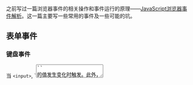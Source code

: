 
之前写过一篇浏览器事件的相关操作和事件运行的原理——[JavaScript浏览器事件解析](http://blog.csdn.net/faremax/article/details/54174120)。这一篇主要写一些常用的事件及一些可能的坑。

## 表单事件

### 键盘事件

当 `<input>`, `<textarea>`` 的值发生变化时触发。此外，打开 contenteditable 属性的元素，只要值发生变化，也会触发 input 事件。input 事件的一个特点，就是会连续触发，比如用户每次按下一次按键，就会触发一次input事件。

此类事件包括: keydown, keyup,

### 鼠标事件

select 事件当在`<input>`, `<textarea>`中选中文本时触发

change 事件当`<input>`, `<select>`, `<textarea>`的值发生变化时触发。它与 input 事件的最大不同，就是不会连续触发，只有当全部修改完成时才会触发，而且input事件必然会引发change事件。具体来说，分成以下几种情况:

- 激活单选框(radio)或复选框(checkbox)时触发。
- 用户提交时触发。比如，从下列列表(select)完成选择，在日期或文件输入框完成选择。
- 当文本框或textarea元素的值发生改变，并且丧失焦点时触发。
- reset事件当表单重置(所有表单成员变回默认值)时由form元素触发。
- submit事件当表单数据向服务器提交时由form元素触发。

## 文档事件:

### beforeunload

beforeunload 事件当窗口将要关闭，或者 document 和网页资源将要卸载时触发。它可以用来防止用户不当心关闭网页。该事件的默认动作就是关闭当前窗口或文档。如果在监听函数中，调用了 event.preventDefault()，或者对事件对象的 returnValue 属性赋予一个非空的值，就会自动跳出一个确认框，让用户确认是否关闭网页。如果用户点击“取消”按钮，网页就不会关闭。监听函数所返回的字符串，会显示在确认对话框之中:
```js
  window.addEventListener('beforeunload', function(event) {
    if(event.preventDefault){
      event.preventDefault();
    } else {
      event.returnValue = '你确认要离开吗？';
    }
  });
```

### unload 与 load

unload 事件在窗口关闭或者 document 对象将要卸载时触发，发生在 window, body, frameset 等对象上面。它的触发顺序排在 beforeunload, pagehide 事件后面。unload 事件只在页面没有被浏览器缓存时才会触发，换言之，如果通过按下“前进/后退”导致页面卸载，并不会触发 unload 事件。当 unload 事件发生时，document 对象处于一个特殊状态。所有资源依然存在，但是对用户来说都不可见，UI互动(window.open, alert, confirm方法等)全部无效。这时即使抛出错误，也不能停止文档的卸载。

load事件在页面加载成功时触发，error事件在页面加载失败时触发。注意，页面从浏览器缓存加载，并不会触发load事件。

这两个事件实际上属于进度事件，不仅发生在 document 对象，还发生在各种外部资源上面。浏览网页就是一个加载各种资源的过程，图像(image), 样式表(style sheet), 脚本(script), 视频(video), 音频(audio), Ajax请求(XMLHttpRequest)等等。这些资源和document对象, window对象, XMLHttpRequestUpload对象，都会触发 load 事件和 error 事件。

### pageshow 与 pagehide

pageshow事件，pagehide事件: 默认情况下，浏览器会在当前会话(session)缓存页面，当用户点击“前进/后退”按钮时，浏览器就会从缓存中加载页面。
pageshow 事件在页面加载时触发，包括第一次加载和从缓存加载两种情况。如果要指定页面每次加载(不管是不是从浏览器缓存)时都运行的代码，可以放在这个事件的监听函数。第一次加载时，它的触发顺序排在load事件后面。从缓存加载时，load 事件不会触发，因为网页在缓存中的样子通常是 load 事件的监听函数运行后的样子，所以不必重复执行。同理，如果是从缓存中加载页面，网页内初始化的 JavaScript 脚本(比如 DOMContentLoaded 事件的监听函数)也不会执行。pageshow 事件有一个 persisted 属性，返回一个布尔值。页面第一次加载时，这个属性是false；当页面从缓存加载时，这个属性是true。

```js
document.onpageshow = function(event){}
  if(event.persisted){
    //如果存缓存加载
  }
}
```

同样的，将这个属性设为 true，就表示页面要保存在缓存中；设为 false ，表示网页不保存在缓存中，这时如果设置了 unload 事件的监听函数，该函数将在 pagehide 事件后立即运行。如果页面包含 frame ，则 frame 页面的 pageshow 事件和 pagehide 事件，都会在主页面之前触发。

### DOMContentLoaded 和 readystatechange

DOMContentLoaded 事件当 HTML 文档下载并解析完成以后，就会在 document 对象上触发 DOMContentLoaded 事件。这时，仅仅完成了 HTML 文档的解析(整张页面的DOM生成)，所有外部资源(样式表, 脚本, iframe等等)可能还没有下载结束。也就是说，这个事件比 load 事件，发生时间早得多。注意，网页的 JavaScript 脚本是同步执行的，所以定义 DOMContentLoaded 事件的监听函数，应该放在所有脚本的最前面。否则脚本一旦发生堵塞，将推迟触发 DOMContentLoaded 事件。此外，IE8 不支持 DOMContentLoaded 事件，可以使用 readystatechange 事件代替。

readystatechange 事件发生在 Document 对象和 XMLHttpRequest 对象，当它的 readyState 属性发生变化时触发。

### 其他文档级事件

上面重点提到了 DOMContentLoaded, readystatechange, pageshow, pagehide, unload, load 和 beforeunload 事件，此外还有一下事件:

- onafterprint: 文档打印之后运行的脚本
- onbeforeprint: 文档打印之前运行的脚本
- onbeforeunload: 文档卸载之前运行的脚本(上文已涉及)
- onerror: 在错误发生时运行的脚本
- onhaschange: 当文档已改变时运行的脚本
- onload: 页面结束加载之后触发(上文已涉及)
- onmessage: 在消息被触发时运行的脚本
- onoffline: 当文档离线时运行的脚本
- ononline: 当文档上线时运行的脚本
- onpagehide: 当窗口隐藏时运行的脚本(上文已涉及)
- onpageshow: 当窗口成为可见时运行的脚本(上文已涉及)
- onpopstate: 当窗口历史记录改变时运行的脚本
- onredo: 当文档执行撤销（redo）时运行的脚本
- onresize: 当浏览器窗口被调整大小时触发
- onstorage: 在 Web Storage 区域更新后运行的脚本
- onundo: 在文档执行 undo 时运行的脚本
- onscroll: 事件在文档或文档元素滚动时执行脚本

## 鼠标事件 与 MouseEvent对象

```js
new MouseEvent(typeArg, mouseEventInit);
```

内置的鼠标事件包括:

1. mousedown: 按下鼠标
2. mouseup: 鼠标抬起
3. click: 点击
4. dblclick: 双击
5. mousemove: 鼠标移动
6. mouseover: 鼠标移入，冒泡
7. mouseout: 鼠标移出，冒泡
8. mouseenter: 鼠标移入，不冒泡
9. mouseleave: 鼠标移出，不冒泡
10. contextmenu: 右键菜单
11. wheel: 滚轮事件

其具有如下常用属性:

- altKey，ctrlKey，metaKey，shiftKey属性返回一个布尔值，表示鼠标事件发生时，是否按下某个键；
- button 返回事件的鼠标键信息, 值为0(左键), 1或4(中键, 4为IE中的值)，2(右键)，可通过switch来选择执行分之)；
- buttons 属性返回一个3个比特位的值，表示同时按下了哪些键
- clientX，clientY 返回鼠标位置相对于浏览器窗口左上角的坐标，单位为像素
- screenX，screenY 返回鼠标位置相对于屏幕左上角的坐标，单位为像素
- movementX，movementY 返回一个位移，单位为像素，表示当前位置与上一个 mousemove 事件之间的距离，在数值上:

> currentEvent.movementX = currentEvent.screenX - previousEvent.screenX
> currentEvent.movementY = currentEvent.screenY - previousEvent.screenY

- relatedTarget属性返回事件的次要相关节点，即和target属性对应的节点，如: mouseout target 指将要离开的节点，relatedTarget 指将要进入的节点。对于那些没有次要相关节点的事件，该属性返回null
- wheel 事件是与鼠标滚轮相关的事件，浏览器提供一个 WheelEvent 构造函数 new WheelEvent(typeArg, mouseEventInit)
- deltaX: 返回一个数值，表示滚轮的水平滚动量
- deltaY: 返回一个数值，表示滚轮的垂直滚动量
- deltaZ: 返回一个数值，表示滚轮的Z轴滚动量
- deltaMode: 返回一个数值，表示滚动的单位，适用于上面三个属性。0表示像素，1表示行，2表示页

## 键盘事件 KeyboardEvent 对象

```js
构造函数 new KeyboardEvent(typeArg, KeyboardEventInit)
```

键盘事件包括keydown(按下键盘时触发该事件)，keypress(只要按下的键并非Ctrl, Alt, Shift和Meta，就接着触发keypress事件), keyup(松开键盘时触发该事件)

- altKey，ctrlKey，metaKey，shiftKey: 返回一个布尔值，表示是否按下对应的键
- key: 返回一个字符串，表示按下的键名。如果同时按下一个控制键和一个符号键，则返回符号键的键名
- keyCode: 返回按键的 ASCII 码，注意: 这里是不区分大小写的，`A键`不论输出 A 还是 a keyCode 都是68。在 IE 中使用 witch 属性

## 进度事件 ProgressEvent对象

```js
new ProgressEvent(type, {
  lengthComputable: aBooleanValue,    // false as default
  loaded: aNumber,                    // 0 as default
  total: aNumber                      // 0 as default
});
```

进度事件用来描述一个事件进展的过程，比如XMLHttpRequest对象发出的HTTP请求的过程, `<img>`, `<audio>`, `<video>`, `<style>`, `<link>`加载外部资源的过程，包括下载和上传。通常包括以下事件:

1. abort事件: 当进度事件被中止时触发。如果发生错误，导致进程中止，不会触发该事件。
2. error事件: 由于错误导致资源无法加载时触发，不会冒泡。error 事件的监听函数最好放在如 img 元素的 HTML 属性中。
3. load事件: 进度成功结束时触发。
4. loadstart事件: 进度开始时触发。
5. loadend事件: 进度停止时触发，发生顺序排在error事件\abort事件\load事件后面。loadend事件的监听函数可以用来取代abort事件/load事件/error事件的监听函数，loadend事件本身不提供关于进度结束的原因，但可以用它来做所有进度结束场景都需要做的一些操作。
6. progress事件: 当操作处于进度之中，由传输的数据块不断触发。
7. timeout事件: 进度超过限时触发

这类事件具有以下属性:

- lengthComputable: 返回一个布尔值，表示当前进度是否具有可计算的长度。如果为false，就表示当前进度无法测量。
- total: 返回一个数值，表示当前进度的总长度。如果是通过 HTTP 下载某个资源，表示内容本身的长度，不含 HTTP 头部的长度。如果 lengthComputable 属性为 false，则 total 属性就无法取得正确的值。
- loaded: 返回一个数值，表示当前进度已经完成的数量。该属性除以total属性，就可以得到目前进度的百分比。
```js
//进度计算
if (e.lengthComputable){
  var percentComplete = e.loaded / e.total;
}
```

## 拖拽事件 DragEvent 对象

```js
new DragEvent(type, DragEventInit);
```

拖拽指的是，用户在某个对象上按下鼠标键不放，拖动它到另一个位置，然后释放鼠标键，将该对象放在那里。拖拽的对象有好几种，包括 Element 节点, 图片, 链接, 选中的文字等等。在 HTML 网页中，除了 Element 节点默认不可以拖拽，其他(图片, 链接, 选中的文字)都是可以直接拖拽的。为了让 Element 节点可拖拽，可以将该节点的 draggable 属性设为 true。draggable 属性可用于任何 Element 节点，但是图片(img 元素)和链接(a 元素)不加这个属性，就可以拖拽。对于它们，用到这个属性的时候，往往是将其设为 false，防止拖拽。注意，一旦某个 Element 节点的 draggable 属性设为 true，就无法再用鼠标选中该节点内部的文字或子节点了。

当Element节点或选中的文本被拖拽时，就会持续触发拖拽事件，包括以下一些事件:

1. drag事件: 拖拽过程中，在被拖拽的节点上持续触发。
2. dragstart事件: 拖拽开始时在被拖拽的节点上触发，该事件的target属性是被拖拽的节点。通常应该在这个事件的监听函数中，指定拖拽的数据。
3. dragend事件: 拖拽结束时(释放鼠标键或按下escape键)在被拖拽的节点上触发，该事件的target属性是被拖拽的节点。它与dragStart事件，在同一个节点上触发。不管拖拽是否跨窗口，或者中途被取消，dragend事件总是会触发的。
4. dragenter事件: 拖拽进入当前节点时，在当前节点上触发，该事件的target属性是当前节点。通常应该在这个事件的监听函数中，指定是否允许在当前节点放下(drop)拖拽的数据。如果当前节点没有该事件的监听函数，或者监听函数不执行任何操作，就意味着不允许在当前节点放下数据。在视觉上显示拖拽进入当前节点，也是在这个事件的监听函数中设置。
5. dragover事件: 拖拽到当前节点上方时，在当前节点上持续触发，该事件的target属性是当前节点。该事件与dragenter事件基本类似，默认会重置当前的拖拽事件的效果(DataTransfer对象的dropEffect属性)为none，即不允许放下被拖拽的节点，所以如果允许在当前节点drop数据，通常会使用preventDefault方法，取消重置拖拽效果为none。
6. dragleave事件: 拖拽离开当前节点范围时，在当前节点上触发，该事件的target属性是当前节点。在视觉上显示拖拽离开当前节点，就在这个事件的监听函数中设置。
7. drop事件: 被拖拽的节点或选中的文本，释放到目标节点时，在目标节点上触发。注意，如果当前节点不允许drop，即使在该节点上方松开鼠标键，也不会触发该事件。如果用户按下Escape键，取消这个操作，也不会触发该事件。该事件的监听函数负责取出拖拽数据，并进行相关处理。

关于拖拽事件，有以下几点注意事项:

1. 拖拽过程只触发以上这些拖拽事件，尽管鼠标在移动，但是鼠标事件不会触发。
2. 将文件从操作系统拖拽进浏览器，不会触发 dragStart 和 dragend 事件。
3. dragenter 和 dragover 事件的监听函数，用来指定可以放下(drop)拖拽的数据。由于网页的大部分区域不适合作为 drop 的目标节点，所以这两个事件的默认设置为当前节点不允许 drop。如果想要在目标节点上 drop 拖拽的数据，首先必须阻止这两个事件的默认行为，或者取消这两个事件。
```js
<div ondragover="return false">
//或
<div ondragover="event.preventDefault()">
```
4. 拖拽事件用一个 DragEvent 对象表示，该对象继承 MouseEvent 对象，DragEvent 对象只有一个独有的属性 dataTransfer，其他都是继承的属性。dataTransfer 属性用来读写拖拽事件中传输的数据，所有的拖拽事件都有一个 dataTransfer 属性，用来保存需要传递的数据，这个属性的值是一个 DataTransfer 对象。拖拽的数据保存两方面的数据: 数据的种类(又称格式)和数据的值。数据的种类是一个MIME字符串，比如 text/plain 或者 image/jpg，数据的值是一个字符串;

dataTransfer 对象的属性的值是一个对象，其中包括以下属性:

- dropEffect 属性: 设置放下(drop)被拖拽节点时的效果，可能的值包括 copy(复制被拖拽的节点), move(移动被拖拽的节点), link(创建指向被拖拽的节点的链接), none(无法放下被拖拽的节点)。设置除此以外的值，都是无效的。
- effectAllowed 属性: 设置本次拖拽中允许的效果，可能的值包括 copy, move, link, copyLink, copyMove, linkMove, all, none, uninitialized(默认值，等同于 all)。如果某种效果是不允许的，用户就无法在目标节点中达成这种效果。
- files 属性: 是一个 FileList 对象，包含一组本地文件，可以用来在拖拽操作中传送。如果本次拖拽不涉及文件，则属性为空的 FileList 对象。通过files属性读取拖拽文件的信息。如果想要读取文件内容，就要使用 FileReader 对象。
- types 属性: 是一个数组，保存每一次拖拽的数据格式，如'text/uri-list'
- setData() 方法: 用来设置事件所带有的指定类型的数据。它接受两个参数，第一个是数据类型，第二个是具体数据。如果指定的类型在现有数据中不存在，则该类型将写入types属性；如果已经存在，在该类型的现有数据将被替换。
```js
event.dataTransfer.setData("text/plain", "Text to drag");
```
- getData() 方法接受一个字符串(表示数据类型)作为参数，返回事件所带的指定类型的数据(通常是用 setData 方法添加的数据)。如果指定类型的数据不存在，则返回空字符串。
```js
event.dataTransfer.getData(types[0]);
```
- clearData() 方法接受一个字符串(表示数据类型)作为参数，删除事件所带的指定类型的数据。如果没有指定类型，则删除所有数据。如果指定类型不存在，则原数据不受影响。
```js
event.dataTransfer.clearData("text/uri-list");
```
- setDragImage() 可以用来自定义这张图片，它接受三个参数，第一个是img图片元素或者canvas元素，如果省略或为null则使用被拖动的节点的外观，第二个和第三个参数为鼠标相对于该图片左上角的横坐标和右坐标。
```js
event.dataTransfer.setDragImage(img, 0, 0);
```

## 触摸事件

```js
 new Touch(touchInit);
```

触摸事件包括以下5种:

1. touchstart: 用户接触触摸屏时触发，它的 target 属性返回发生触摸的 Element 节点(IE10+中使用 mspointerdown 事件);
2. touchend: 用户不再接触触摸屏时(或者移出屏幕边缘时)触发，它的 target 属性与 touchstart 事件的 target 属性是一致的，它的 changedTouches 属性返回一个TouchList对象，包含所有不再触摸的触摸点(Touch对象)(IE10+中使用 mspointerup 事件);
3. touchmove: 用户移动触摸点时触发，它的 target 属性与 touchstart 事件的 target 属性一致。如果触摸的半径, 角度, 力度发生变化，也会触发该事件。(IE10+中使用 mspointermove 事件);
4. touchenter: 当触点进入某个 element 时触发。此事件没有冒泡过程。(IE10+中使用 mspointerover 事件);
5. touchleave: 当触点离开某个 element 时触发。此事件没有冒泡过程。(IE10+中使用 mspointerout 事件);
6. touchcancel: 当触点由于某些原因被中断时触发。有几种可能的原因如下(具体的原因根据不同的设备和浏览器有所不同):(IE10+中没有对应事件);
- 1. 由于某个事件取消了触摸: 例如触摸过程被一个模态的弹出框或电话打断;
- 2. 触点离开了文档窗口，而进入了浏览器的界面元素, 插件或者其他外部内容区域;
- 3. 当用户产生的触点个数超过了设备支持的个数，从而导致 TouchList 中最早的 Touch 对象被取消。

触摸 API 由三个对象组成。每个 Touch 对象代表一个触点; 每个触点都由其位置，大小，形状，压力大小，和目标 element 描述。 TouchList 对象代表多个触点的一个列表。具体包括以下属性:

- identifier 属性: 表示touch实例的独一无二的识别符。它在整个触摸过程中保持不变(IE10+中使用 pointerId 属性);
- screenX/screenY 属性: 分别表示触摸点相对于屏幕左上角的横坐标和纵坐标，与页面是否滚动无关;
- clientX/clientY 属性: 分别表示触摸点相对于浏览器视口左上角的横坐标和纵坐标，与页面是否滚动无关;
- pageX/pageY 属性: 分别表示触摸点相对于当前页面左上角的横坐标和纵坐标，包含了页面滚动带来的位移;
- radiusX/radiusY 属性: 分别返回触摸点周围受到影响的椭圆范围的X轴和Y轴，单位为像素;
- rotationAngle 属性: 表示触摸区域的椭圆的旋转角度，单位为度数，在0到90度之间。指尖接触屏幕，触摸范围会形成一个椭圆，这三个属性就用来描述这个椭圆区域(IE10+中使用 rotation 属性);
- force 属性: 返回一个0到1之间的数值，表示触摸压力。0代表没有压力，1代表硬件所能识别的最大压力(IE10+中使用 pressure 属性,取值0 - 255);
- target 属性: 返回一个Element节点，代表触摸发生的那个节点。当这个触点最开始被跟踪时(在 touchstart 事件中), 触点位于的HTML元素.哪怕在触点移动过程中, 触点的位置已经离开了这个元素的有效交互区域, 或者这个元素已经被从文档中移除. 需要注意的是, 如果这个元素在触摸过程中被移除, 这个事件仍然会指向它, 但是不会再冒泡这个事件到 window 或 document 对象. 因此, 如果有元素在触摸过程中可能被移除, 最佳实践是将触摸事件的监听器绑定到这个元素本身, 防止元素被移除后, 无法再从它的上一级元素上侦测到从该元素冒泡的事件. 只读属性.
- altKey/ctrlKey/metaKey/shiftKey 都为只读属性: 返回一个布尔值，表示触摸的同时，是否按下某个键
- changedTouches 属性: 返回一个 TouchList 对象，包含了由当前触摸事件引发的所有Touch对象(即相关的触摸点)。它包含了代表所有从上一次触摸事件到此次事件过程中，状态发生了改变的触点的 Touch 对象。只读属性。
- targetTouches属性: 返回一个 TouchList 对象，包含了触摸的目标 Element 节点内部，所有仍然处于活动状态的触摸点。
- touches 属性返回一个 TouchList 对象(类数组的对象)，包含了所有当前接触触摸平面的触点的 Touch 对象，无论它们的起始于哪个 element 上，也无论它们状态是否发生了变化。只读属性
- type 属性: 指此次触摸事件的类型。
- target属性: 此次触摸事件的目标 element 。这个目标元素对应 TouchEvent.changedTouches 中的触点的起始元素(在之后的事件类型中有说明)，但是请注意: 此次事件中其他的触点的起始元素可能有所不同。以防万一，应使用和每一个单独触点相关联的目标 。

以下是 IE10+ 中的其他属性：

- hwTimestamp: 创建事件时间(毫秒);
- isPrimary: 表示该时间是否是主事件;
- pointerType: 取值自 event.MSPOINTER_TYPE_TOUCH, event.MAPOINTER_TYPE_PEN, event.MSPOINTER_TYPE_MOUSE, 表示触摸设备;
- tilt[X|Y]: 笔的倾斜程度;

举一个简单例子：
```js
function handleMove(evt) {
  evt.preventDefault(); // 阻止浏览器继续处理触摸事件，也阻止发出鼠标事件
  var touches = evt.changedTouches;
  for (var i = 0; i < touches.length; i++) {
    var id = touches[i].identifier;
    var touch = touches.identifiedTouch(id);
    console.log(touch.pageX, touch.pageY);
  }
}
```

当然本文仅仅列举了一些常用事件，其实事件还有很多，本文会在必要的时候继续更新，但即便如此也不可能穷尽所有的事件，比如还有动画事件: animationstart, animation, animationend 等等。
